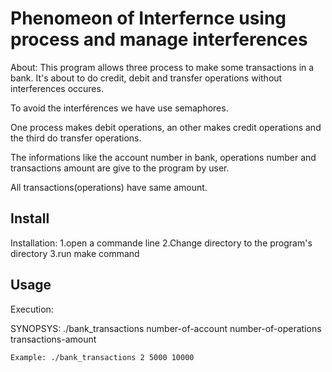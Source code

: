 
# Phenomeon of Interfernce using process and manage interferences

About:
This program allows three process to make some transactions in a bank.
It's about to do credit, debit and transfer operations without interferences occures.

To avoid the interférences we have use semaphores.

One process makes debit operations, an other makes credit operations and the third do transfer operations.

The informations like the account number in bank, operations number and transactions amount are give to the program by user.

All transactions(operations) have same amount.

## Install

Installation:
		1.open a commande line
		2.Change directory to the program's directory
		3.run make command

## Usage

Execution:

SYNOPSYS:
		./bank_transactions number-of-account number-of-operations transactions-amount


	Example: ./bank_transactions 2 5000 10000
